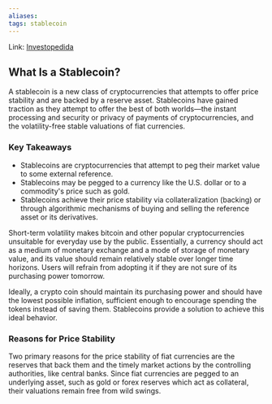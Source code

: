 ```yaml
---
aliases:
tags: stablecoin
---
```

Link: [Investopedida](https://www.investopedia.com/terms/s/stablecoin.asp)

## What Is a Stablecoin?
A stablecoin is a new class of cryptocurrencies that attempts to offer price stability and are backed by a reserve asset. Stablecoins have gained traction as they attempt to offer the best of both worlds—the instant processing and security or privacy of payments of cryptocurrencies, and the volatility-free stable valuations of fiat currencies.

### Key Takeaways
-   Stablecoins are cryptocurrencies that attempt to peg their market value to some external reference.
-   Stablecoins may be pegged to a currency like the U.S. dollar or to a commodity's price such as gold.
-   Stablecoins achieve their price stability via collateralization (backing) or through algorithmic mechanisms of buying and selling the reference asset or its derivatives.

Short-term volatility makes bitcoin and other popular cryptocurrencies unsuitable for everyday use by the public. Essentially, a currency should act as a medium of monetary exchange and a mode of storage of monetary value, and its value should remain relatively stable over longer time horizons. Users will refrain from adopting it if they are not sure of its purchasing power tomorrow.

Ideally, a crypto coin should maintain its purchasing power and should have the lowest possible inflation, sufficient enough to encourage spending the tokens instead of saving them. Stablecoins provide a solution to achieve this ideal behavior.

### Reasons for Price Stability
Two primary reasons for the price stability of fiat currencies are the reserves that back them and the timely market actions by the controlling authorities, like central banks. Since fiat currencies are pegged to an underlying asset, such as gold or forex reserves which act as collateral, their valuations remain free from wild swings.

